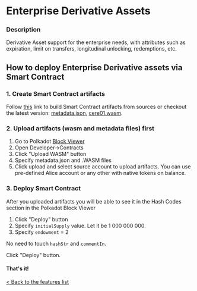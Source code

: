 # Enterprise Derivative Assets

### Description 
 Derivative Asset support for the enterprise needs, with attributes such as expiration, limit on transfers, longitudinal unlocking, redemptions, etc.
 
## How to deploy Enterprise Derivative assets via Smart Contract
### 1. Create Smart Contract artifacts
Follow [this](./create_sc_artifacts.md) link to build Smart Contract artifacts from sources or checkout the latest version: [metadata.json](https://github.com/Cerebellum-Network/derivative-asset-smart-contract/blob/master/examples/cere01/metadata.json), [cere01.wasm](https://github.com/Cerebellum-Network/derivative-asset-smart-contract/blob/master/examples/cere01/cere01.wasm).
### 2. Upload artifacts (wasm and metadata files) first

1. Go to Polkadot [Block Viewer](https://polkadot.js.org/apps/?rpc=ws%3A%2F%2Flocalhost%3A9944#/contracts)
2. Open Developer→Contracts
3. Click "Upload WASM" button
4. Specify metadata.json and .WASM files
5. Click upload and select source account to upload artifacts. You can use pre-defined Alice account or any other with native tokens on balance.

### 3. Deploy Smart Contract

After you uploaded artifacts you will be able to see it in the Hash Codes section in the Polkadot Block Viewer

1. Click "Deploy" button
2. Specify `initialSupply` value. Let it be 1 000 000 000.
3. Specify `endowment` = 2

No need to touch `hashStr` and `commentIn`.

Click "Deploy" button.

#### That's it!

[< Back to the features list](./../README.md#testing-key-functionalities)
